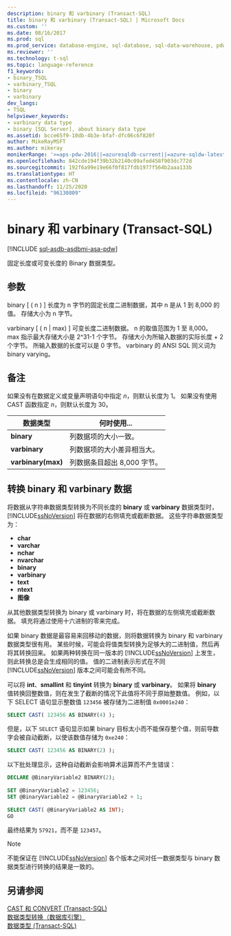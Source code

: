 ```yaml
---
description: binary 和 varbinary (Transact-SQL)
title: binary 和 varbinary (Transact-SQL) | Microsoft Docs
ms.custom: ''
ms.date: 08/16/2017
ms.prod: sql
ms.prod_service: database-engine, sql-database, sql-data-warehouse, pdw
ms.reviewer: ''
ms.technology: t-sql
ms.topic: language-reference
f1_keywords:
- binary_TSQL
- varbinary_TSQL
- binary
- varbinary
dev_langs:
- TSQL
helpviewer_keywords:
- varbinary data type
- binary [SQL Server], about binary data type
ms.assetid: bcce65f9-10db-4b3e-bfaf-dfc06c6f820f
author: MikeRayMSFT
ms.author: mikeray
monikerRange: '>=aps-pdw-2016||=azuresqldb-current||=azure-sqldw-latest||>=sql-server-2016||=sqlallproducts-allversions||>=sql-server-linux-2017||=azuresqldb-mi-current'
ms.openlocfilehash: 842cde194f39b32b2140c09afed458f903dc772d
ms.sourcegitcommit: 192f6a99e19e66f0f817fdb1977f564b2aaa133b
ms.translationtype: HT
ms.contentlocale: zh-CN
ms.lasthandoff: 11/25/2020
ms.locfileid: "96130809"
---
```

# <a name="binary-and-varbinary-transact-sql"></a>binary 和 varbinary (Transact-SQL)

[!INCLUDE [sql-asdb-asdbmi-asa-pdw](../../includes/applies-to-version/sql-asdb-asdbmi-asa-pdw.md)]

固定长度或可变长度的 Binary 数据类型。
  
## <a name="arguments"></a>参数

binary [ ( n ) ] 长度为 n 字节的固定长度二进制数据，其中 n 是从 1 到 8,000 的值。 存储大小为 n 字节。
  
varbinary [ ( n | max) ] 可变长度二进制数据。 n 的取值范围为 1 至 8,000。 max 指示最大存储大小是 2^31-1 个字节。 存储大小为所输入数据的实际长度 + 2 个字节。 所输入数据的长度可以是 0 字节。 varbinary 的 ANSI SQL 同义词为 binary varying。
  
## <a name="remarks"></a>备注  
如果没有在数据定义或变量声明语句中指定 _n_，则默认长度为 1。 如果没有使用 CAST 函数指定 _n_，则默认长度为 30。

| 数据类型 | 何时使用... |
| --- | --- |
| **binary** | 列数据项的大小一致。|
| **varbinary** | 列数据项的大小差异相当大。|
| **varbinary(max)** | 列数据条目超出 8,000 字节。|


## <a name="converting-binary-and-varbinary-data"></a>转换 binary 和 varbinary 数据
将数据从字符串数据类型转换为不同长度的 **binary** 或 **varbinary** 数据类型时，[!INCLUDE[ssNoVersion](../../includes/ssnoversion-md.md)] 将在数据的右侧填充或截断数据。 这些字符串数据类型为：

* **char** 
* **varchar**
* **nchar**
* **nvarchar**
* **binary**
* **varbinary**
* **text**
* **ntext**
* **图像**

从其他数据类型转换为 binary 或 varbinary 时，将在数据的左侧填充或截断数据。 填充将通过使用十六进制的零来完成。
  
如果 binary 数据是最容易来回移动的数据，则将数据转换为 binary 和 varbinary 数据类型很有用。 某些时候，可能会将值类型转换为足够大的二进制值，然后再将其转换回来。 如果两种转换在同一版本的 [!INCLUDE[ssNoVersion](../../includes/ssnoversion-md.md)] 上发生，则此转换总是会生成相同的值。 值的二进制表示形式在不同 [!INCLUDE[ssNoVersion](../../includes/ssnoversion-md.md)] 版本之间可能会有所不同。
  
可以将 **int**、**smallint** 和 **tinyint** 转换为 **binary** 或 **varbinary**。 如果将 **binary** 值转换回整数值，则在发生了截断的情况下此值将不同于原始整数值。 例如，以下 SELECT 语句显示整数值 `123456` 被存储为二进制值 `0x0001e240`：
  
```sql
SELECT CAST( 123456 AS BINARY(4) );  
```  
  
但是，以下 `SELECT` 语句显示如果 binary 目标太小而不能保存整个值，则前导数字会被自动截断，以使该数值存储为 `0xe240`：
  
```sql
SELECT CAST( 123456 AS BINARY(2) );  
```  
  
以下批处理显示，这种自动截断会影响算术运算而不产生错误：
  
```sql
DECLARE @BinaryVariable2 BINARY(2);  
  
SET @BinaryVariable2 = 123456;  
SET @BinaryVariable2 = @BinaryVariable2 + 1;  
  
SELECT CAST( @BinaryVariable2 AS INT);  
GO  
```  
  
最终结果为 `57921`，而不是 `123457`。
  
> [!NOTE]  
>  不能保证在 [!INCLUDE[ssNoVersion](../../includes/ssnoversion-md.md)] 各个版本之间对任一数据类型与 binary 数据类型进行转换的结果是一致的。  
  
## <a name="see-also"></a>另请参阅
[CAST 和 CONVERT (Transact-SQL)](../../t-sql/functions/cast-and-convert-transact-sql.md)  
[数据类型转换（数据库引擎）](../../t-sql/data-types/data-type-conversion-database-engine.md)  
[数据类型 (Transact-SQL)](../../t-sql/data-types/data-types-transact-sql.md)
  
  
